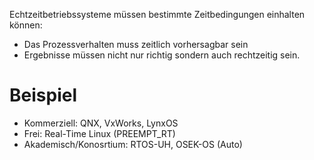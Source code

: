 Echtzeitbetriebssysteme müssen bestimmte Zeitbedingungen einhalten können:
- Das Prozessverhalten muss zeitlich vorhersagbar sein 
- Ergebnisse müssen nicht nur richtig sondern auch rechtzeitig sein. 

# Beispiel
- Kommerziell: QNX, VxWorks, LynxOS
- Frei: Real-Time Linux (PREEMPT_RT)
- Akademisch/Konosrtium: RTOS-UH, OSEK-OS (Auto)

